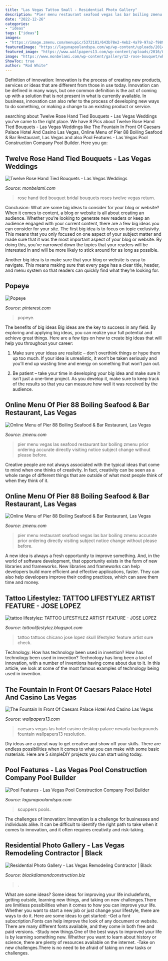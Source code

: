 ```yaml
---
title: "Las Vegas Tattoo Small - Residential Photo Gallery"
description: "Pier menu restaurant seafood vegas las bar boiling zmenu accurate prior ordering directly visiting subject notice change without please before"
date: "2022-12-26"
categories:
- "ideas"
tags: ["ideas"]
images:
- "https://image.zmenu.com/menupic/5372181/643b78e2-4eb2-4a79-97a2-f989beb96305.jpg"
featuredImage: "https://lagunapoolandspa.com/wp/wp-content/uploads/2014/10/scupper2.jpg"
featured_image: "https://www.wallpapers13.com/wp-content/uploads/2016/08/The-fountain-in-front-of-Caesars-Palace-Hotel-and-Casino-Las-Vegas-Nevada-HD-Desktop-Backgrounds-free-download-3840x2400.jpg"
image: "https://www.monbelami.com/wp-content/gallery/12-rose-bouquet/white-rose-bouquet.jpg"
ShowToc: true
author: "Rod White"
---
```



Definition of innovation:
Innovation is the process of creating new products, services or ideas that are different from those in use today. Innovation can be defined in many ways, but one common definition is the act of coming up with a solution that is not present in what is currently available. In business, innovation can also refer to the process of developing new ways to do something, or making a change to an existing product or service.

	

		
searching about Twelve Rose Hand Tied Bouquets - Las Vegas Weddings you've came to the right place. We have 8 Pics about Twelve Rose Hand Tied Bouquets - Las Vegas Weddings like The Fountain In Front Of Caesars Palace Hotel And Casino Las Vegas, Online Menu of Pier 88 Boiling Seafood &amp; Bar Restaurant, Las Vegas and also Pool Features - Las Vegas Pool Construction Company Pool Builder. Here you go:
		
    
## Twelve Rose Hand Tied Bouquets - Las Vegas Weddings

<img loading=lazy src="https://www.monbelami.com/wp-content/gallery/12-rose-bouquet/white-rose-bouquet.jpg" onerror="this.onerror=null;this.src='https://tse2.mm.bing.net/th?id=OIP.iJyDTF2YFPil2RI07G3sOQHaLJ&amp;pid=15.1';" alt="Twelve Rose Hand Tied Bouquets - Las Vegas Weddings">

_Source: monbelami.com_

>rose hand tied bouquet bridal bouquets roses twelve vegas return. 

	

Conclusion: What are some big ideas to consider for your blog or website?
When it comes to content, a blog or website is all about creating an audience. Whether you’re looking to generate new readers or keep an audience engaged with your current content, there are a few big ideas you can consider for your site. 
The first big idea is to focus on topic exclusivity. This means that you only focused on one aspect of your subject matter and made sure that it was the most important aspect of your blog or website. By doing this, you’ve narrowed down the topics that your readers will be interested in and will be more likely to stick around for as long as possible. 

Another big idea is to make sure that your blog or website is easy to navigate. This means making sure that every page has a clear title, header, and menu system so that readers can quickly find what they’re looking for.

    
## Popeye

<img loading=lazy src="https://i.pinimg.com/736x/a7/73/4d/a7734dd3c6303927c83827c1bc22d498.jpg" onerror="this.onerror=null;this.src='https://tse3.mm.bing.net/th?id=OIP.da1pFl_aA09S5OEJp-b9iwHaK4&amp;pid=15.1';" alt="Popeye">

_Source: pinterest.com_

>popeye. 

	

The benefits of big ideas
Big ideas are the key to success in any field. By exploring and applying big ideas, you can realize your full potential and achieve great things. Here are a few tips on how to create big ideas that will help you throughout your career:
1. Make sure your ideas are realistic – don’t overthink things or hype them up too much. If your idea is unrealistic, it won’t be taken seriously and you’ll end up wasting time and energy on something that won’t pan out.

2. Be patient – take your time in developing your big idea and make sure it isn’t just a one-time project. As you develop it, make sure to keep track of the results so that you can measure how well it was received by the audience.


    
## Online Menu Of Pier 88 Boiling Seafood &amp; Bar Restaurant, Las Vegas

<img loading=lazy src="https://image.zmenu.com/menupic/5372181/s_643b78e2-4eb2-4a79-97a2-f989beb96305.jpg" onerror="this.onerror=null;this.src='https://tse3.mm.bing.net/th?id=OIP.g3-X3B8Hlysbtkowe94JTgHaJ4&amp;pid=15.1';" alt="Online Menu of Pier 88 Boiling Seafood &amp; Bar Restaurant, Las Vegas">

_Source: zmenu.com_

>pier menu vegas las seafood restaurant bar boiling zmenu prior ordering accurate directly visiting notice subject change without please before. 

	

Creative people are not always associated with the typical ideas that come to mind when one thinks of creativity. In fact, creativity can be seen as a whole range of different things that are outside of what most people think of when they think of it.

    
## Online Menu Of Pier 88 Boiling Seafood &amp; Bar Restaurant, Las Vegas

<img loading=lazy src="https://image.zmenu.com/menupic/5372181/643b78e2-4eb2-4a79-97a2-f989beb96305.jpg" onerror="this.onerror=null;this.src='https://tse1.mm.bing.net/th?id=OIP.-XspHovlP5ffHmQp5wfz2gHaJ4&amp;pid=15.1';" alt="Online Menu of Pier 88 Boiling Seafood &amp; Bar Restaurant, Las Vegas">

_Source: zmenu.com_

>pier menu restaurant seafood vegas las bar boiling zmenu accurate prior ordering directly visiting subject notice change without please before. 

	

A new idea is always a fresh opportunity to improve something. And, in the world of software development, that opportunity exists in the form of new libraries and frameworks. New libraries and frameworks can help developers build more efficient and effective applications, faster. They can also help developers improve their coding practices, which can save them time and money.

    
## Tattoo Lifestylez: TATTOO LIFESTYLEZ ARTIST FEATURE - JOSE LOPEZ

<img loading=lazy src="http://4.bp.blogspot.com/-WnfZI2wBC04/TZu4bWzxtbI/AAAAAAAAAPE/Yyx6DfthD4w/s1600/jose+new+25.jpg" onerror="this.onerror=null;this.src='https://tse1.mm.bing.net/th?id=OIP.lz-CKhwYlDRgthoCLjrNpQHaN3&amp;pid=15.1';" alt="tattoo lifestylez: TATTOO LIFESTYLEZ ARTIST FEATURE - JOSE LOPEZ">

_Source: tattoolifestylez.blogspot.com_

>tattoo tattoos chicano jose lopez skull lifestylez feature artist sure check. 

	

Technology: How has technology been used in invention?
How has technology been used in invention? Technology has long been a tool of innovation, with a number of inventions having come about due to it. In this article, we look at some of the most famous examples of technology being used in invention.

    
## The Fountain In Front Of Caesars Palace Hotel And Casino Las Vegas

<img loading=lazy src="https://www.wallpapers13.com/wp-content/uploads/2016/08/The-fountain-in-front-of-Caesars-Palace-Hotel-and-Casino-Las-Vegas-Nevada-HD-Desktop-Backgrounds-free-download-3840x2400.jpg" onerror="this.onerror=null;this.src='https://tse4.mm.bing.net/th?id=OIP.1kurdKKeIKgwu-vEgnUdigHaEo&amp;pid=15.1';" alt="The Fountain In Front Of Caesars Palace Hotel And Casino Las Vegas">

_Source: wallpapers13.com_

>caesars vegas las hotel casino desktop palace nevada backgrounds fountain wallpapers13 resolution. 

	

Diy ideas are a great way to get creative and show off your skills. There are endless possibilities when it comes to what you can make with some basic materials. Here are 5 simpleDIY projects you can start using today.

    
## Pool Features - Las Vegas Pool Construction Company Pool Builder

<img loading=lazy src="https://lagunapoolandspa.com/wp/wp-content/uploads/2014/10/scupper2.jpg" onerror="this.onerror=null;this.src='https://tse3.mm.bing.net/th?id=OIP.t5OjxqxqRcbp4F7WNQzDuQHaLB&amp;pid=15.1';" alt="Pool Features - Las Vegas Pool Construction Company Pool Builder">

_Source: lagunapoolandspa.com_

>scuppers pools. 

	

The challenges of innovation:
Innovation is a challenge for businesses and individuals alike. It can be difficult to identify the right path to take when it comes to innovation, and it often requires creativity and risk-taking.

    
## Residential Photo Gallery - Las Vegas Remodeling Contractor | Black

<img loading=lazy src="https://blackdiamondconstruction.biz/images/gallery/32.jpg" onerror="this.onerror=null;this.src='https://tse1.mm.bing.net/th?id=OIP.YLf_uXsOwpOHQKZL8arDvgHaC5&amp;pid=15.1';" alt="Residential Photo Gallery - Las Vegas Remodeling Contractor | Black">

_Source: blackdiamondconstruction.biz_

>. 

	

What are some ideas?
Some ideas for improving your life includefonts, getting outside, learning new things, and taking on new challenges.There are limitless possibilities when it comes to how you can improve your life. Whether you want to start a new job or just change your lifestyle, there are ways to do it. Here are some ideas to get started: 
-Get a font subscription.Fonts can help improve the look of any document or website. There are many different fonts available, and they come in both free and paid versions. 
-Study new things.One of the best ways to improved your life is by learning something new. Whether you want to learn about history or science, there are plenty of resources available on the internet. 
-Take on new challenges.There is no need to be afraid of taking on new tasks or challenges.

